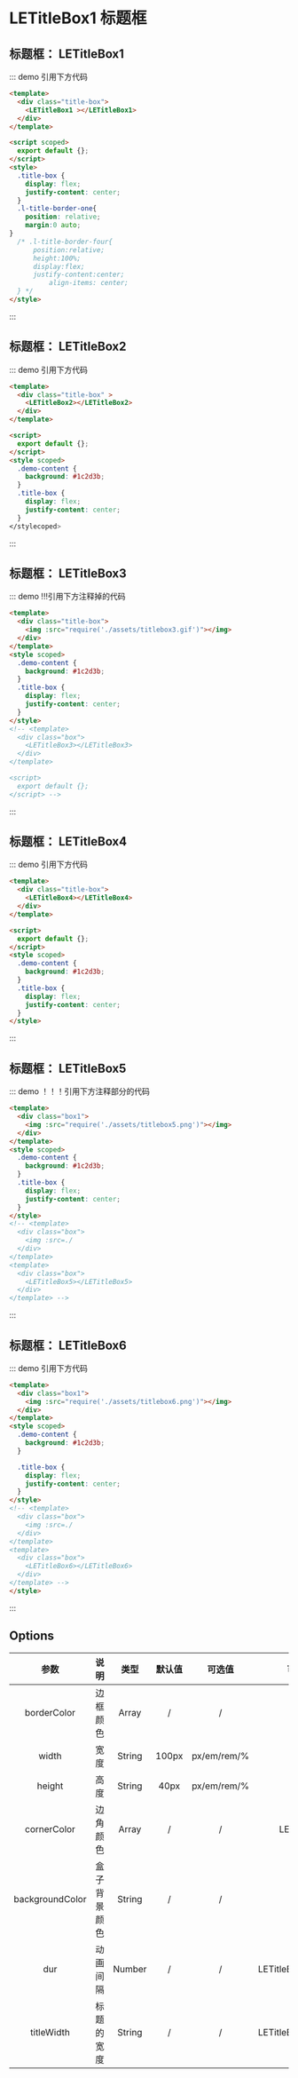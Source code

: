# LETitleBox1 标题框

## 标题框： LETitleBox1

::: demo 引用下方代码

```html
<template>
  <div class="title-box">
    <LETitleBox1 ></LETitleBox1>
  </div>
</template>

<script scoped>
  export default {};
</script>
<style>
  .title-box {
    display: flex;
    justify-content: center;
  }
  .l-title-border-one{
    position: relative;
    margin:0 auto;
}
  /* .l-title-border-four{
      position:relative;
      height:100%;
      display:flex;
      justify-content:center;
          align-items: center;
  } */
</style>
```

:::

## 标题框： LETitleBox2

::: demo 引用下方代码

```html
<template>
  <div class="title-box" >
    <LETitleBox2></LETitleBox2>
  </div>
</template>

<script>
  export default {};
</script>
<style scoped>
  .demo-content {
    background: #1c2d3b;
  }
  .title-box {
    display: flex;
    justify-content: center;
  }
</stylecoped>
```

:::

## 标题框： LETitleBox3

::: demo !!!引用下方注释掉的代码

```html
<template>
  <div class="title-box">
    <img :src="require('./assets/titlebox3.gif')"></img>
  </div>
</template>
<style scoped>
  .demo-content {
    background: #1c2d3b;
  }
  .title-box {
    display: flex;
    justify-content: center;
  }
</style>
<!-- <template>
  <div class="box">
    <LETitleBox3></LETitleBox3>
  </div>
</template>

<script>
  export default {};
</script> -->

```

:::

## 标题框： LETitleBox4

::: demo 引用下方代码

```html
<template>
  <div class="title-box">
    <LETitleBox4></LETitleBox4>
  </div>
</template>

<script>
  export default {};
</script>
<style scoped>
  .demo-content {
    background: #1c2d3b;
  }
  .title-box {
    display: flex;
    justify-content: center;
  }
</style>
```

:::

## 标题框： LETitleBox5

::: demo ！！！引用下方注释部分的代码

```html
<template>
  <div class="box1">
    <img :src="require('./assets/titlebox5.png')"></img>
  </div>
</template>
<style scoped>
  .demo-content {
    background: #1c2d3b;
  }
  .title-box {
    display: flex;
    justify-content: center;
  }
</style>
<!-- <template>
  <div class="box">
    <img :src=./
  </div>
</template>
<template>
  <div class="box">
    <LETitleBox5></LETitleBox5>
  </div>
</template> -->
```

:::

## 标题框： LETitleBox6

::: demo 引用下方代码

```html
<template>
  <div class="box1">
    <img :src="require('./assets/titlebox6.png')"></img>
  </div>
</template>
<style scoped>
  .demo-content {
    background: #1c2d3b;
  }

  .title-box {
    display: flex;
    justify-content: center;
  }
</style>
<!-- <template>
  <div class="box">
    <img :src=./
  </div>
</template>
<template>
  <div class="box">
    <LETitleBox6></LETitleBox6>
  </div>
</template> -->
</style>
```

:::

## Options

|      参数      |     说明     |  类型  | 默认值 |   可选值   |       可使用组件       |
| :-------------: | :----------: | :----: | :----: | :---------: | :---------------------: |
|   borderColor   |   边框颜色   | Array |   /   |      /      |          全部          |
|      width      |     宽度     | String | 100px | px/em/rem/% |          全部          |
|     height     |     高度     | String |  40px  | px/em/rem/% |          全部          |
|   cornerColor   |   边角颜色   | Array |   /   |      /      |      LEBorderBox1      |
| backgroundColor | 盒子背景颜色 | String |   /   |      /      |          全部          |
|       dur       |   动画间隔   | Number |   /   |      /      | LETitleBox1,LETitleBox4 |
|   titleWidth   |  标题的宽度  | String |   /   |      /      | LETitleBox3,LETitleBox4 |
